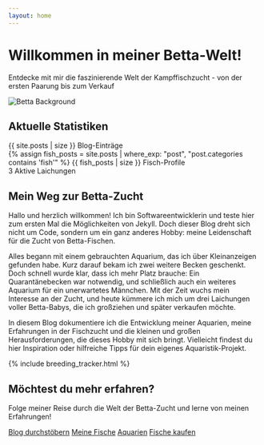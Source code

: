 ```yaml
---
layout: home
---
```


<div class="hero-section">
  <div class="hero-content">
    <h1>Willkommen in meiner Betta-Welt!</h1>
    <p class="hero-subtitle">Entdecke mit mir die faszinierende Welt der Kampffischzucht - von der ersten Paarung bis zum Verkauf</p>
   </div>
  <!-- Großes Hintergrund-Icon -->
  <img src="{{ '/assets/images/misc/icon.webp' | relative_url }}" alt="Betta Background" class="hero-background-icon">
</div>

<!-- Statistiken Card -->
<div class="content-card stats-card">
  <h2>Aktuelle Statistiken</h2>
  <div class="hero-stats">
    <div class="hero-stat">
      <span class="stat-number">{{ site.posts | size }}</span>
      <span class="stat-label">Blog-Einträge</span>
    </div>
    <div class="hero-stat">
      {% assign fish_posts = site.posts | where_exp: "post", "post.categories contains 'fish'" %}
      <span class="stat-number">{{ fish_posts | size }}</span>
      <span class="stat-label">Fisch-Profile</span>
    </div>
    <div class="hero-stat">
      <span class="stat-number">3</span>
      <span class="stat-label">Aktive Laichungen</span>
    </div>
  </div>
</div>

<!-- Einleitungstext Card -->
<div class="content-card intro-card">
  <h2>Mein Weg zur Betta-Zucht</h2>
  <p>Hallo und herzlich willkommen! Ich bin Softwareentwicklerin und teste hier zum ersten Mal die Möglichkeiten von Jekyll. Doch dieser Blog dreht sich nicht um Code, sondern um ein ganz anderes Hobby: meine Leidenschaft für die Zucht von Betta-Fischen.</p>
  
  <p>Alles begann mit einem gebrauchten Aquarium, das ich über Kleinanzeigen gefunden habe. Kurz darauf bekam ich zwei weitere Becken geschenkt. Doch schnell wurde klar, dass ich mehr Platz brauche: Ein Quarantänebecken war notwendig, und schließlich auch ein weiteres Aquarium für ein unerwartetes Männchen. Mit der Zeit wuchs mein Interesse an der Zucht, und heute kümmere ich mich um drei Laichungen voller Betta-Babys, die ich großziehen und später verkaufen möchte.</p>
  
  <p>In diesem Blog dokumentiere ich die Entwicklung meiner Aquarien, meine Erfahrungen in der Fischzucht und die kleinen und großen Herausforderungen, die dieses Hobby mit sich bringt. Vielleicht findest du hier Inspiration oder hilfreiche Tipps für dein eigenes Aquaristik-Projekt.</p>
</div>

<!-- Zucht-Fortschritt Card -->
<div class="content-card breeding-card">
  {% include breeding_tracker.html %}
</div>

<!-- Call-to-Action Card -->
<div class="content-card cta-card">
  <h2>Möchtest du mehr erfahren?</h2>
  <p>Folge meiner Reise durch die Welt der Betta-Zucht und lerne von meinen Erfahrungen!</p>
  <div class="cta-buttons">
    <a href="{{ '/blog/' | relative_url }}" class="cta-btn primary">Blog durchstöbern</a>
    <a href="{{ '/fish/' | relative_url }}" class="cta-btn accent">Meine Fische</a>
    <a href="{{ '/tanks/' | relative_url }}" class="cta-btn primary">Aquarien</a>
    <a href="{{ '/sale/' | relative_url }}" class="cta-btn accent">Fische kaufen</a>
  </div>
</div>
